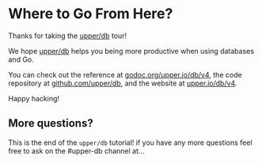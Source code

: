 # Where to Go From Here?

Thanks for taking the [upper/db][1] tour!

We hope [upper/db][1] helps you being more productive when using databases and
Go.

You can check out the reference at
[godoc.org/upper.io/db/v4](https://godoc.org/upper.io/db/v4), the code
repository at [github.com/upper/db](https://github.com/upper/db), and the
website at [upper.io/db/v4](https://upper.io/db/v4).

Happy hacking!

## More questions?

This is the end of the `upper/db` tutorial! if you have any more questions feel
free to ask on the #upper-db channel at...

[1]: https://upper.io/v4
